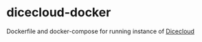 # dicecloud-docker
Dockerfile and docker-compose for running instance of [Dicecloud](https://github.com/ThaumRystra/DiceCloud/)
